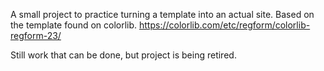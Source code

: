 A small project to practice turning a template into an actual site. Based on the template found on colorlib. https://colorlib.com/etc/regform/colorlib-regform-23/

Still work that can be done, but project is being retired. 